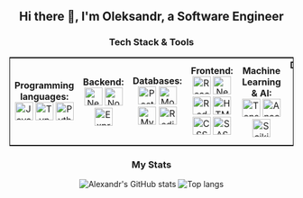   <h2 align="center">Hi there 👋, I'm Oleksandr, a Software Engineer</h2>
<h3 align="center">Tech Stack & Tools</h3>

<table style="width:100%; text-align:center; border-collapse:collapse; border:1px solid black;">
  <tr>
    <td style="vertical-align:middle; text-align:center;"><strong>Programming languages:</strong><br/>
      <img src="https://skillicons.dev/icons?i=js" title="JavaScript" style="width:32px; height:32px;"/>
      <img src="https://skillicons.dev/icons?i=ts" title="TypeScript" style="width:32px; height:32px;"/>
      <img src="https://skillicons.dev/icons?i=py" title="Python" style="width:32px; height:32px;"/>
    </td>
    <td style="vertical-align:middle; text-align:center;"><strong>Backend:</strong><br/>
      <img src="https://skillicons.dev/icons?i=nestjs" title="NestJS" style="width:32px; height:32px;"/>
      <img src="https://skillicons.dev/icons?i=nodejs" title="Node.js" style="width:32px; height:32px;"/>
      <img src="https://skillicons.dev/icons?i=express" title="Express" style="width:32px; height:32px;"/>
    </td>
    <td style="vertical-align:middle; text-align:center;"><strong>Databases:</strong><br/>
      <img src="https://skillicons.dev/icons?i=postgres" title="PostgreSQL" style="width:32px; height:32px;"/>
      <img src="https://skillicons.dev/icons?i=mongodb" title="MongoDB" style="width:32px; height:32px;"/>
      <img src="https://skillicons.dev/icons?i=mysql" title="MySQL" style="width:32px; height:32px;"/>
      <img src="https://skillicons.dev/icons?i=redis" title="Redis" style="width:32px; height:32px;"/>
    </td>
    <td style="vertical-align:middle; text-align:center;"><strong>Frontend:</strong><br/>
      <img src="https://skillicons.dev/icons?i=react" title="React" style="width:32px; height:32px;"/>
      <img src="https://skillicons.dev/icons?i=nextjs" title="Next.js" style="width:32px; height:32px;"/>
      <img src="https://skillicons.dev/icons?i=redux" title="Redux" style="width:32px; height:32px;"/>
      <img src="https://skillicons.dev/icons?i=html" title="HTML" style="width:32px; height:32px;"/>
      <img src="https://skillicons.dev/icons?i=css" title="CSS" style="width:32px; height:32px;"/>
      <img src="https://skillicons.dev/icons?i=sass" title="SASS" style="width:32px; height:32px;"/>
    </td>
    <td style="vertical-align:middle; text-align:center;"><strong>Machine Learning & AI:</strong><br/>
      <img src="https://skillicons.dev/icons?i=tensorflow" title="TensorFlow" style="width:32px; height:32px;"/>
      <img src="https://skillicons.dev/icons?i=anaconda" title="Anaconda" style="width:32px; height:32px;"/>
      <img src="https://skillicons.dev/icons?i=sklearn" title="Scikit-learn" style="width:32px; height:32px;"/>
<!--       <img src="https://skillicons.dev/icons?i=matlab" title="MATLAB" style="width:32px; height:32px;"/> -->
<!--       <img src="https://skillicons.dev/icons?i=pytorch" title="PyTorch" style="width:32px; height:32px;"/> -->
<!--       <img src="https://skillicons.dev/icons?i=octave" title="Octave" style="width:32px; height:32px;"/> -->
    </td>
    <td style="vertical-align:middle; text-align:center;"><strong>DevOps:</strong><br/>
      <img src="https://skillicons.dev/icons?i=docker" title="Docker" style="width:32px; height:32px;"/>
      <img src="https://skillicons.dev/icons?i=kubernetes" title="Kubernetes" style="width:32px; height:32px;"/>
      <img src="https://skillicons.dev/icons?i=aws" title="AWS" style="width:32px; height:32px;"/>
      <img src="https://skillicons.dev/icons?i=nginx" title="Nginx" style="width:32px; height:32px;"/>
    </td>
    <td style="vertical-align:middle; text-align:center;"><strong>OS:</strong><br/>
      <img src="https://skillicons.dev/icons?i=apple" title="Mac OS" style="width:32px; height:32px;"/>
      <img src="https://skillicons.dev/icons?i=linux" title="Linux" style="width:32px; height:32px;"/>
      <img src="https://skillicons.dev/icons?i=ubuntu" title="Ubuntu" style="width:32px; height:32px;"/>
    </td>
    <td style="vertical-align:middle; text-align:center;"><strong>Package Managers:</strong><br/>
      <img src="https://skillicons.dev/icons?i=npm" title="NPM" style="width:32px; height:32px;"/>
      <img src="https://skillicons.dev/icons?i=yarn" title="Yarn" style="width:32px; height:32px;"/>
    </td>
    <td style="vertical-align:middle; text-align:center;"><strong>Version Control Systems:</strong><br/>
      <img src="https://skillicons.dev/icons?i=git" title="Git" style="width:32px; height:32px;"/>
      <img src="https://skillicons.dev/icons?i=github" title="GitHub" style="width:32px; height:32px;"/>
    </td>
    <td style="vertical-align:middle; text-align:center;"><strong>Design:</strong><br/>
      <img src="https://skillicons.dev/icons?i=figma" title="Figma" style="width:32px; height:32px;"/>
    </td>
  </tr>
</table>

<h3 align="center">My Stats</h3>
<div align="center">
  <img alt="Alexandr's GitHub stats" src="https://github-readme-stats.vercel.app/api?username=seemyoon&show_icons=true&theme=transparent"/>
  <img alt="Top langs" src="https://github-readme-stats.vercel.app/api/top-langs/?username=seemyoon&layout=compact&langs_count=8&theme=transparent"/>
</div>  

